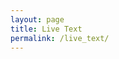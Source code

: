 ```yaml
---
layout: page
title: Live Text
permalink: /live_text/
---
```


<script type="text/javascript">
document.onload = function () {
var url = window.location.pathname;
var textbox = document.createElement("textarea");
textbox.value = "";
textbox.value += (url ? url.split('?')[1] : window.location.search.slice(1));
document.getElementById("body").appendChild(textbox);
}
</script>
